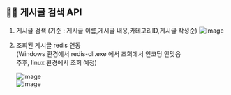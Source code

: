 
## 🙋‍♀️ 게시글 검색 API

1. 게시글 검색 (기준 : 게시글 이름,게시글 내용,카테고리ID,게시글 작성순)
    ![Image](https://github.com/user-attachments/assets/f25cc058-87ba-49c0-afd0-59c7d3919ed1)


2. 조회된 게시글 redis 연동 <br>
    (Windows 환경에서 redis-cli.exe 에서 조회에서 인코딩 안맞음<br>
     추후, linux 환경에서 조회 예정)
  
    ![Image](https://github.com/user-attachments/assets/871f6744-7016-4161-839f-ed4494870363)
    <br>
    ![image](https://github.com/user-attachments/assets/d8817340-2988-4cf8-bbe7-fc446251d8f6)


